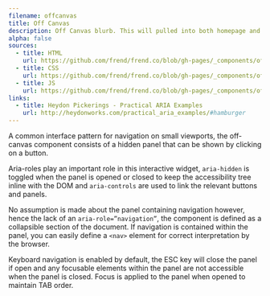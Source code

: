 ```yaml
---
filename: offcanvas
title: Off Canvas
description: Off Canvas blurb. This will pulled into both homepage and component page.
alpha: false
sources:
  - title: HTML
    url: https://github.com/frend/frend.co/blob/gh-pages/_components/offcanvas/offcanvas.html
  - title: CSS
    url: https://github.com/frend/frend.co/blob/gh-pages/_components/offcanvas/offcanvas.css
  - title: JS
    url: https://github.com/frend/frend.co/blob/gh-pages/_components/offcanvas/offcanvas.js
links:
  - title: Heydon Pickerings - Practical ARIA Examples
    url: http://heydonworks.com/practical_aria_examples/#hamburger
---
```


A common interface pattern for navigation on small viewports, the off-canvas component consists of a hidden panel that can be shown by clicking on a button.

Aria-roles play an important role in this interactive widget, `aria-hidden` is toggled when the panel is opened or closed to keep the accessibility tree inline with the DOM and `aria-controls` are used to link the relevant buttons and panels.

No assumption is made about the panel containing navigation however, hence the lack of an `aria-role=”navigation”`, the component is defined as a collapsible section of the document. If navigation is contained within the panel, you can easily define a `<nav>` element for correct interpretation by the browser.

Keyboard navigation is enabled by default, the ESC key will close the panel if open and any focusable elements within the panel are not accessible when the panel is closed. Focus is applied to the panel when opened to maintain TAB order.